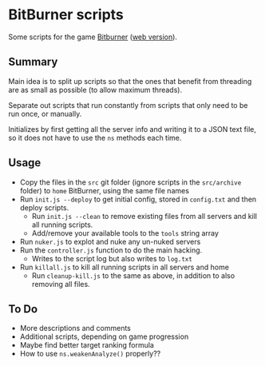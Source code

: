 # BitBurner scripts

Some scripts for the game [Bitburner](https://store.steampowered.com/app/1812820/Bitburner/) ([web version](https://danielyxie.github.io/bitburner/)).

## Summary

Main idea is to split up scripts so that the ones that benefit from threading are as small as possible (to allow maximum threads).

Separate out scripts that run constantly from scripts that only need to be run once, or manually.

Initializes by first getting all the server info and writing it to a JSON text file, so it does not have to use the `ns` methods each time.

## Usage

* Copy the files in the `src` git folder (ignore scripts in the `src/archive` folder) to `home` BitBurner, using the same file names
* Run `init.js --deploy` to get initial config, stored in `config.txt` and then deploy scripts.
  * Run `init.js --clean` to remove existing files from all servers and kill all running scripts.
  * Add/remove your available tools to the `tools` string array
* Run `nuker.js` to explot and nuke any un-nuked servers
* Run the `controller.js` function to do the main hacking.
  * Writes to the script log but also writes to `log.txt`
* Run `killall.js` to kill all running scripts in all servers and home
  * Run `cleanup-kill.js` to the same as above, in addition to also removing all files.

## To Do

* More descriptions and comments
* Additional scripts, depending on game progression
* Maybe find better target ranking formula
* How to use `ns.weakenAnalyze()` properly??